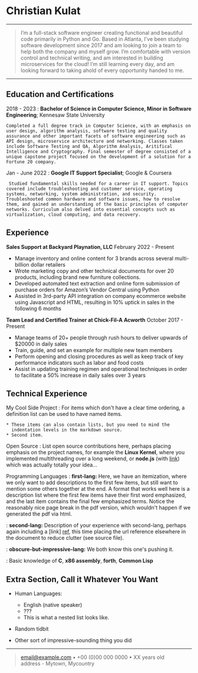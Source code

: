 Christian Kulat
============

----

> I’m a full-stack software engineer creating functional and beautiful code primarily in Python
> and Go. Based in Atlanta, I’ve been studying software development since 2017 and am looking 
> to join a team to help both the company and myself grow. I’m comfortable with version control 
> and technical writing, and am interested in building microservices for the cloud! I’m still 
>  learning every day, and am looking forward to taking ahold of every opportunity handed to me.

----

Education and Certifications
---------

2018 - 2023
:   **Bachelor of Science in Computer Science, Minor in Software Engineering**; Kennesaw State University

    Completed a full degree track in Computer Science, with an emphasis on user design, algorithm analysis, software testing and quality assurance and other important facets of software engineering such as API design, microservice architecture and networking. Classes taken include Software Testing and QA, Algorithm Analysis, Aritifical Intelligence and Cryptography. Final semester of degree consisted of a unique capstone project focused on the development of a solution for a Fortune 20 company.

Jan - June 2022
:   **Google IT Support Specialist**; Google & Coursera

     Studied fundamental skills needed for a career in IT support. Topics covered include troubleshooting and customer service, operating systems, networking, system administration, and security.  Troubleshooted common hardware and software issues, how to resolve them, and gained an understanding of the basic principles of computer networks. Curriculum also delved into essential concepts such as virtualization, cloud computing, and data recovery.

Experience
----------

**Sales Support at Backyard Playnation, LLC**
February 2022 - Present

-   Manage inventory and online content for 3 brands across several multi-billion dollar retailers
-   Wrote marketing copy and other technical documents for over 20 products, including brand new furniture collections.
-   Developed automated text extraction and online form submission of purchase orders for Amazon’s Vendor Central using Python
-   Assisted in 3rd-party API integration on company ecommerce website using Javascript and HTML, resulting in 10% uptick in sales in the following 6 months


**Team Lead and Certified Trainer at Chick-Fil-A Acworth**
October 2017 - Present

-   Manage teams of 20+ people through rush hours to deliver upwards of $20000 in daily sales
-   Train, guide, and set an example for multiple new team members
-   Perform opening and closing procedures as well as keep track of key performance indicators such as labor and food costs
-   Assist in updating training regimen and operational techniques in order to facilitate a 50% increase in daily sales over 3 years

Technical Experience
--------------------

My Cool Side Project
:   For items which don't have a clear time ordering, a definition
    list can be used to have named items.

    * These items can also contain lists, but you need to mind the
      indentation levels in the markdown source.
    * Second item.

Open Source
:   List open source contributions here, perhaps placing emphasis on
    the project names, for example the **Linux Kernel**, where you
    implemented multithreading over a long weekend, or **node.js**
    (with [link](http://nodejs.org)) which was actually totally
    your idea...

Programming Languages
:   **first-lang:** Here, we have an itemization, where we only want
    to add descriptions to the first few items, but still want to
    mention some others together at the end. A format that works well
    here is a description list where the first few items have their
    first word emphasized, and the last item contains the final few
    emphasized terms. Notice the reasonably nice page break in the pdf
    version, which wouldn't happen if we generated the pdf via html.

:   **second-lang:** Description of your experience with second-lang,
    perhaps again including a [link] [ref], this time placing the url
    reference elsewhere in the document to reduce clutter (see source
    file). 

:   **obscure-but-impressive-lang:** We both know this one's pushing
    it.

:   Basic knowledge of **C**, **x86 assembly**, **forth**, **Common Lisp**

[ref]: https://github.com/githubuser/superlongprojectname

Extra Section, Call it Whatever You Want
----------------------------------------

* Human Languages:

     * English (native speaker)
     * ???
     * This is what a nested list looks like.

* Random tidbit

* Other sort of impressive-sounding thing you did

----

> <email@example.com> • +00 (0)00 000 0000 • XX years old\
> address - Mytown, Mycountry
